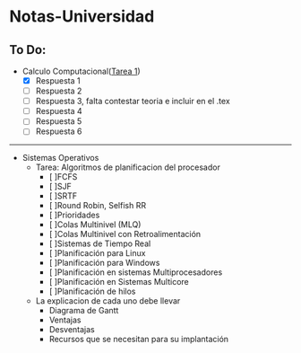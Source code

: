 # Notas-Universidad

## To Do:
- Calculo Computacional([Tarea 1](Calculo-Computacional/Taree1/Primera_tarea_Semestre_I_2016.pdf))
  - [x] Respuesta 1
  - [ ] Respuesta 2
  - [ ] Respuesta 3, falta contestar teoria e incluir en el .tex
  - [ ] Respuesta 4
  - [ ] Respuesta 5
  - [ ] Respuesta 6
---
- Sistemas Operativos
  - Tarea: Algoritmos de planificacion del procesador
    - [ ]FCFS
    - [ ]SJF
    - [ ]SRTF
    - [ ]Round Robin, Selfish RR
    - [ ]Prioridades
    - [ ]Colas Multinivel (MLQ)
    - [ ]Colas Multinivel con Retroalimentación
    - [ ]Sistemas de Tiempo Real
    - [ ]Planificación para Linux
    - [ ]Planificación para Windows
    - [ ]Planificación en sistemas Multiprocesadores
    - [ ]Planificación en Sistemas Multicore
    - [ ]Planificación de hilos
  - La explicacion de cada uno debe llevar
    - Diagrama de Gantt
    - Ventajas
    - Desventajas
    - Recursos que se necesitan para su implantación
